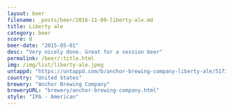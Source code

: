 ```yaml
---
layout: beer
filename: _posts/beer/2016-11-09-liberty-ale.md
title: Liberty ale
category: beer
score: 8
beer-date: "2015-05-01"
desc: "Very nicely done. Great for a session beer"
permalink: /beer/:title.html
img: /img/list/liberty-ale.jpeg
untappd: "https://untappd.com/b/anchor-brewing-company-liberty-ale/5173"
country: "United States"
brewery: "Anchor Brewing Company"
breweryURL: "brewery/anchor-brewing-company.html"
style: "IPA - American"
---
```

